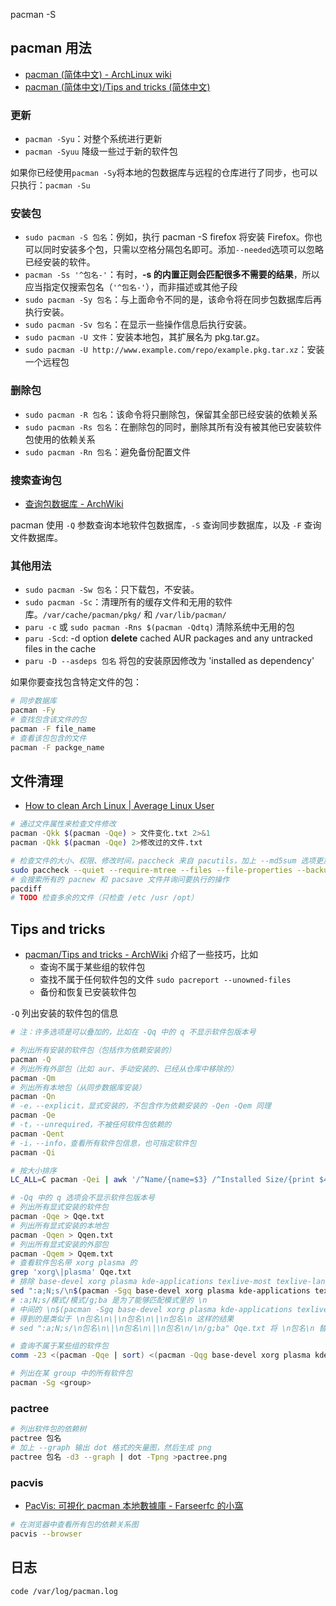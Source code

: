 pacman -S

## pacman 用法

- [pacman (简体中文) - ArchLinux wiki](<https://wiki.archlinux.org/index.php/Pacman_(%E7%AE%80%E4%BD%93%E4%B8%AD%E6%96%87)>)
- [pacman (简体中文)/Tips and tricks (简体中文)](<https://wiki.archlinux.org/index.php/Pacman_(%E7%AE%80%E4%BD%93%E4%B8%AD%E6%96%87)/Tips_and_tricks_(%E7%AE%80%E4%BD%93%E4%B8%AD%E6%96%87)>)

### 更新

- `pacman -Syu`：对整个系统进行更新
- `pacman -Syuu` 降级一些过于新的软件包

如果你已经使用`pacman -Sy`将本地的包数据库与远程的仓库进行了同步，也可以只执行：`pacman -Su`

### 安装包

- `sudo pacman -S 包名`：例如，执行 pacman -S firefox 将安装 Firefox。你也可以同时安装多个包，只需以空格分隔包名即可。添加`--needed`选项可以忽略已经安装的软件。
- `pacman -Ss '^包名-'`：有时，**-s 的内置正则会匹配很多不需要的结果**，所以应当指定仅搜索包名（`'^包名-'`），而非描述或其他子段
- `sudo pacman -Sy 包名`：与上面命令不同的是，该命令将在同步包数据库后再执行安装。
- `sudo pacman -Sv 包名`：在显示一些操作信息后执行安装。
- `sudo pacman -U 文件`：安装本地包，其扩展名为 pkg.tar.gz。
- `sudo pacman -U http://www.example.com/repo/example.pkg.tar.xz`：安装一个远程包

### 删除包

- `sudo pacman -R 包名`：该命令将只删除包，保留其全部已经安装的依赖关系
- `sudo pacman -Rs 包名`：在删除包的同时，删除其所有没有被其他已安装软件包使用的依赖关系
- `sudo pacman -Rn 包名`：避免备份配置文件

### 搜索查询包

- [查询包数据库 - ArchWiki](<https://wiki.archlinux.org/index.php/Pacman_(%E7%AE%80%E4%BD%93%E4%B8%AD%E6%96%87)#%E6%9F%A5%E8%AF%A2%E5%8C%85%E6%95%B0%E6%8D%AE%E5%BA%93>)

pacman 使用 `-Q` 参数查询本地软件包数据库，`-S` 查询同步数据库，以及 `-F` 查询文件数据库。

### 其他用法

- `sudo pacman -Sw 包名`：只下载包，不安装。
- `sudo pacman -Sc`：清理所有的缓存文件和无用的软件库。`/var/cache/pacman/pkg/` 和 `/var/lib/pacman/`
- `paru -c` 或 `sudo pacman -Rns $(pacman -Qdtq)` 清除系统中无用的包
- `paru -Scd`: -d option **delete** cached AUR packages and any untracked files in the cache
- `paru -D --asdeps 包名` 将包的安装原因修改为 'installed as dependency'

如果你要查找包含特定文件的包：

```bash
# 同步数据库
pacman -Fy
# 查找包含该文件的包
pacman -F file_name
# 查看该包包含的文件
pacman -F packge_name
```

## 文件清理

- [How to clean Arch Linux | Average Linux User](https://averagelinuxuser.com/clean-arch-linux/)

```bash
# 通过文件属性来检查文件修改
pacman -Qkk $(pacman -Qqe) > 文件变化.txt 2>&1
pacman -Qkk $(pacman -Qqe) 2>修改过的文件.txt

# 检查文件的大小、权限、修改时间，paccheck 来自 pacutils，加上 --md5sum 选项更加精确
sudo paccheck --quiet --require-mtree --files --file-properties --backup --noextract --noupgrade --db-files
# 会搜索所有的 pacnew 和 pacsave 文件并询问要执行的操作
pacdiff
# TODO 检查多余的文件（只检查 /etc /usr /opt）
```

## Tips and tricks

- [pacman/Tips and tricks - ArchWiki](https://wiki.archlinux.org/title/Pacman/Tips_and_tricks)
  介绍了一些技巧，比如
  - 查询不属于某些组的软件包
  - 查找不属于任何软件包的文件 `sudo pacreport --unowned-files`
  - 备份和恢复已安装软件包

`-Q` 列出安装的软件包的信息

```bash
# 注：许多选项是可以叠加的，比如在 -Qq 中的 q 不显示软件包版本号

# 列出所有安装的软件包（包括作为依赖安装的）
pacman -Q
# 列出所有外部包（比如 aur、手动安装的、已经从仓库中移除的）
pacman -Qm
# 列出所有本地包（从同步数据库安装）
pacman -Qn
# -e，--explicit，显式安装的，不包含作为依赖安装的 -Qen -Qem 同理
pacman -Qe
# -t，--unrequired，不被任何软件包依赖的
pacman -Qent
# -i，--info，查看所有软件包信息，也可指定软件包
pacman -Qi

# 按大小排序
LC_ALL=C pacman -Qei | awk '/^Name/{name=$3} /^Installed Size/{print $4$5, name}' | sort -h

# -Qq 中的 q 选项会不显示软件包版本号
# 列出所有显式安装的软件包
pacman -Qqe > Qqe.txt
# 列出所有显式安装的本地包
pacman -Qqen > Qqen.txt
# 列出所有显式安装的外部包
pacman -Qqem > Qqem.txt
# 查看软件包名带 xorg plasma 的
grep 'xorg\|plasma' Qqe.txt
# 排除 base-devel xorg plasma kde-applications texlive-most texlive-lang 组的显式安装的软件包
sed ":a;N;s/\n$(pacman -Sgq base-devel xorg plasma kde-applications texlive-most texlive-lang | sed ':a;N;s/\n/\\n\\|\\n/g;ba')\n/\n/g;ba" Qqe.txt
# :a;N;s/模式/模式/g;ba 是为了能够匹配模式里的 \n
# 中间的 \n$(pacman -Sgq base-devel xorg plasma kde-applications texlive-most texlive-lang | sed ':a;N;s/\n/\\n\\|\\n/g;ba')\n
# 得到的是类似于 \n包名\n\|\n包名\n\|\n包名\n 这样的结果
# sed ":a;N;s/\n包名\n\|\n包名\n\|\n包名\n/\n/g;ba" Qqe.txt 将 \n包名\n 替换成 \n

# 查询不属于某些组的软件包
comm -23 <(pacman -Qqe | sort) <(pacman -Qqg base-devel xorg plasma kde-applications texlive-most texlive-lang fcitx5-im | sort)
```

```bash
# 列出在某 group 中的所有软件包
pacman -Sg <group>
```

### pactree

```bash
# 列出软件包的依赖树
pactree 包名
# 加上 --graph 输出 dot 格式的矢量图，然后生成 png
pactree 包名 -d3 --graph | dot -Tpng >pactree.png
```

### pacvis

- [PacVis: 可視化 pacman 本地數據庫 - Farseerfc 的小窩](https://farseerfc.me/pacvis.html#id23)

```bash
# 在浏览器中查看所有包的依赖关系图
pacvis --browser
```

## 日志

`code /var/log/pacman.log`
